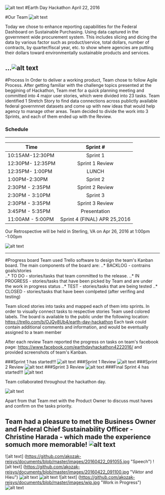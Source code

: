![alt text](https://github.com/akozak-reisys/documents/blob/master/images/20160422_131347.jpg "Panoramic View")
#Earth Day Hackathon
April 22, 2016


#Our Team
![alt text](https://github.com/akozak-reisys/documents/blob/master/images/TEAMNAMEEE.jpg "Welcome to our Team")

Today we chose to enhance  reporting capabilities for the Federal Dashboard on Sustainable Purchasing. Using data captured in the government wide procurement system. This includes slicing and dicing the data by various factor such as product/service, total dollars, number of contracts, by quarter/fiscal year, etc. to show where agencies are putting their dollars toward environmentally sustainable products and services.

...![alt text](https://github.com/akozak-reisys/documents/blob/master/images/topic.jpg "Our Topic")
---
#Process
In Order to deliver a working product, Team chose to follow Agile Process. 
After getting familiar with the challenge topics presented at the beggining of Hackathon, Team met for a quick planning meeting and committed into 4 major user stories, which were divided into 23 tasks.
Team identified 1 Stretch Story to find data connections across publictly available federal governmnet datasets and come up with new ideas that would help agency to manage other areas. 
Team decided to divide the work into 3 Sprints, and each of them ended up with the Review.

### Schedule
---

| Time       | Sprint #          |
| ------------- |:-------------:|
| 10:15AM-12:30PM    | Sprint 1  | 
| 12:30PM- 12:35PM    | Sprint 1 Review  |
| 12:35PM- 1:00PM    | LUNCH|
| 1:00PM-2:30PM   | Sprint 2  | 
| 2:30PM - 2:35PM   | Sprint 2 Review  |
| 2:30PM - 3:10PM    | Sprint 3 |
| 2:30PM - 3:35PM    | Sprint 3 Review |
| 3:45PM - 5:35PM    | Presentation |
| 11:00AM - 5:00PM    | Sprint 4 (FINAL) APR 25,2016|

Our Retrospective will be held in Sterling, VA on Apr 26, 2016 at 1:00pm -1:00pm

![alt text](https://github.com/akozak-reisys/documents/blob/master/images/20160422_111521.jpg "wall kanban")

---
#Progress board 
Team used Trello software to design the team's Kanban board. The main components of the board are: 
..* BACKLOG - contrains goals/stories  
..* TO DO - stories/tasks that team committed to the release. 
..* IN PROGRESS - stories/tasks that have been picked by Team and are under the work in progress status
..* TEST - stories/tasks that are being tested
..* CLOSED - stories/tasks that have been comlpeted (after verifing and testing)

Team sliced stories into tasks and mapped each of them into sprints. In order to visually connect tasks to respective stories Team used colored labels. 
The board is available to the public under the following location: https://trello.com/b/OJQy8Ub4/earth-day-hackathon
Each task  could contain additional comments and information, and would be eventually assigned to a team member

After each review Team reported the progress on tasks on team's facebook page: https://www.facebook.com/earthdayhackathon4222016/ and provided screenshots of team's Kanban.

###Sprint 1 has started!!!
![alt text]( https://github.com/akozak-reisys/documents/blob/master/images/S1%20-%20Kanban.jpg "Sprint1 Kanban")
###Sprint 1 Review
![alt text](https://github.com/akozak-reisys/documents/blob/master/images/1230pm%20review.jpg "Sprint 1 Review")
###Sprint 2 Review
 ![alt text]( https://github.com/akozak-reisys/documents/blob/master/images/S2Kanban.jpg "Sprint 2 Review")
###Sprint 3 Review
 ![alt text]( https://github.com/akozak-reisys/documents/blob/master/images/finalkanban.jpg "Final Kanban on April 22,2016")
###Final Sprint 4 has started!!!
![alt text](https://github.com/akozak-reisys/documents/blob/master/images/4-25-2016%2011-48-28%20AM.jpg "Kanban on April 25,2016")


Team collaborated throughout the hackathon day. 

![alt text]( https://github.com/akozak-reisys/documents/blob/master/images/TEAMworking.jpg "Team Collaboration")

Apart from that Team met with the Product Owner to discuss must haves and confirm on the tasks priority. 

Team had a pleasure to met the Business Owner and Federal Chief Sustainability Officer - Christine Harada - which made the experience somuch more memorable!
![alt text](https://github.com/akozak-reisys/documents/blob/master/images/20160422_152600.jpg "Picture with Christine Harada")
---
![alt text] (https://github.com/akozak-reisys/documents/blob/master/images/20160422_091055.jpg "Speech")
![alt text] (https://github.com/akozak-reisys/documents/blob/master/images/20160422_091100.jpg "Viktor and Hieu")
![alt text](https://github.com/akozak-reisys/documents/blob/master/images/20160422_112542.jpg "Anita and Team")
![alt text](https://github.com/akozak-reisys/documents/blob/master/images/20160422_112611.jpg "Team")
![alt text] (https://github.com/akozak-reisys/documents/blob/master/images/wip.jpg "Work in Progress")
![alt text](https://github.com/akozak-reisys/documents/blob/master/images/20160422_084253.jpg "Yatin and Viktor")



